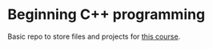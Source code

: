 # Beginning C++ programming

Basic repo to store files and projects for [this course](https://www.udemy.com/course/beginning-c-plus-plus-programming/).